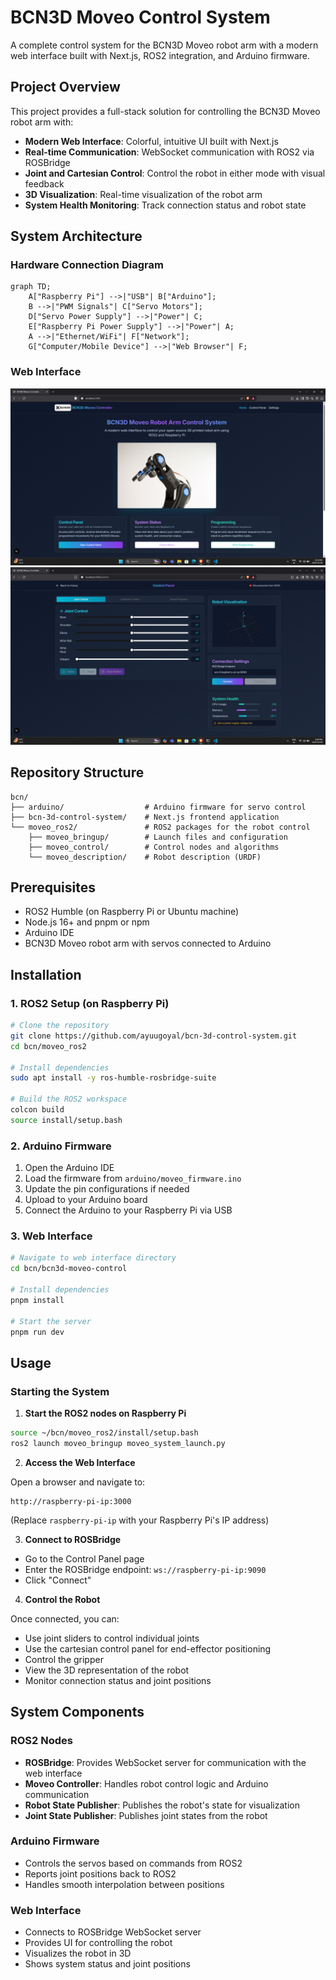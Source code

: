 # BCN3D Moveo Control System

A complete control system for the BCN3D Moveo robot arm with a modern web interface built with Next.js, ROS2 integration, and Arduino firmware.

## Project Overview

This project provides a full-stack solution for controlling the BCN3D Moveo robot arm with:

- **Modern Web Interface**: Colorful, intuitive UI built with Next.js
- **Real-time Communication**: WebSocket communication with ROS2 via ROSBridge
- **Joint and Cartesian Control**: Control the robot in either mode with visual feedback
- **3D Visualization**: Real-time visualization of the robot arm
- **System Health Monitoring**: Track connection status and robot state

## System Architecture

### Hardware Connection Diagram

```mermaid
graph TD;
    A["Raspberry Pi"] -->|"USB"| B["Arduino"];
    B -->|"PWM Signals"| C["Servo Motors"];
    D["Servo Power Supply"] -->|"Power"| C;
    E["Raspberry Pi Power Supply"] -->|"Power"| A;
    A -->|"Ethernet/WiFi"| F["Network"];
    G["Computer/Mobile Device"] -->|"Web Browser"| F;
```

### Web Interface

![BCN3D Moveo Control Interface](/bcn3d-moveo-control/public/ss2.png)
![BCN3D Moveo Control Interface](/bcn3d-moveo-control/public/ss.png)

## Repository Structure

```
bcn/
├── arduino/                  # Arduino firmware for servo control
├── bcn-3d-control-system/    # Next.js frontend application
└── moveo_ros2/               # ROS2 packages for the robot control
    ├── moveo_bringup/        # Launch files and configuration
    ├── moveo_control/        # Control nodes and algorithms
    └── moveo_description/    # Robot description (URDF)
```

## Prerequisites

- ROS2 Humble (on Raspberry Pi or Ubuntu machine)
- Node.js 16+ and pnpm or npm
- Arduino IDE
- BCN3D Moveo robot arm with servos connected to Arduino

## Installation

### 1. ROS2 Setup (on Raspberry Pi)

```bash
# Clone the repository
git clone https://github.com/ayuugoyal/bcn-3d-control-system.git
cd bcn/moveo_ros2

# Install dependencies
sudo apt install -y ros-humble-rosbridge-suite

# Build the ROS2 workspace
colcon build
source install/setup.bash
```

### 2. Arduino Firmware

1. Open the Arduino IDE
2. Load the firmware from `arduino/moveo_firmware.ino`
3. Update the pin configurations if needed
4. Upload to your Arduino board
5. Connect the Arduino to your Raspberry Pi via USB

### 3. Web Interface

```bash
# Navigate to web interface directory
cd bcn/bcn3d-moveo-control

# Install dependencies
pnpm install

# Start the server
pnpm run dev
```

## Usage

### Starting the System

1. **Start the ROS2 nodes on Raspberry Pi**

```bash
source ~/bcn/moveo_ros2/install/setup.bash
ros2 launch moveo_bringup moveo_system_launch.py
```

2. **Access the Web Interface**

Open a browser and navigate to:
```
http://raspberry-pi-ip:3000
```
(Replace `raspberry-pi-ip` with your Raspberry Pi's IP address)

3. **Connect to ROSBridge**

- Go to the Control Panel page
- Enter the ROSBridge endpoint: `ws://raspberry-pi-ip:9090`
- Click "Connect"

4. **Control the Robot**

Once connected, you can:
- Use joint sliders to control individual joints
- Use the cartesian control panel for end-effector positioning
- Control the gripper
- View the 3D representation of the robot
- Monitor connection status and joint positions

## System Components

### ROS2 Nodes

- **ROSBridge**: Provides WebSocket server for communication with the web interface
- **Moveo Controller**: Handles robot control logic and Arduino communication
- **Robot State Publisher**: Publishes the robot's state for visualization
- **Joint State Publisher**: Publishes joint states from the robot

### Arduino Firmware

- Controls the servos based on commands from ROS2
- Reports joint positions back to ROS2
- Handles smooth interpolation between positions

### Web Interface

- Connects to ROSBridge WebSocket server
- Provides UI for controlling the robot
- Visualizes the robot in 3D
- Shows system status and joint positions
